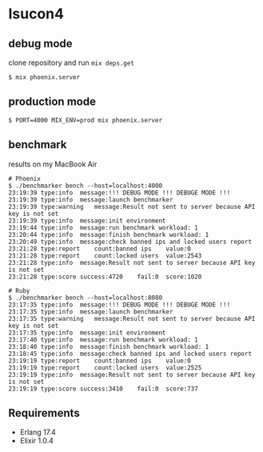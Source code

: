 # Isucon4

## debug mode

clone repository and run `mix deps.get`

`$ mix phoenix.server`

## production mode

`$ PORT=4000 MIX_ENV=prod mix phoenix.server`

## benchmark

results on my MacBook Air

```
# Phoenix
$ ./benchmarker bench --host=localhost:4000
23:19:39 type:info  message:!!! DEBUG MODE !!! DEBUGE MODE !!!
23:19:39 type:info  message:launch benchmarker
23:19:39 type:warning   message:Result not sent to server because API key is not set
23:19:39 type:info  message:init environment
23:19:44 type:info  message:run benchmark workload: 1
23:20:44 type:info  message:finish benchmark workload: 1
23:20:49 type:info  message:check banned ips and locked users report
23:21:28 type:report    count:banned ips    value:0
23:21:28 type:report    count:locked users  value:2543
23:21:28 type:info  message:Result not sent to server because API key is not set
23:21:28 type:score success:4720    fail:0  score:1020

# Ruby
$ ./benchmarker bench --host=localhost:8080
23:17:35 type:info  message:!!! DEBUG MODE !!! DEBUGE MODE !!!
23:17:35 type:info  message:launch benchmarker
23:17:35 type:warning   message:Result not sent to server because API key is not set
23:17:35 type:info  message:init environment
23:17:40 type:info  message:run benchmark workload: 1
23:18:40 type:info  message:finish benchmark workload: 1
23:18:45 type:info  message:check banned ips and locked users report
23:19:19 type:report    count:banned ips    value:0
23:19:19 type:report    count:locked users  value:2525
23:19:19 type:info  message:Result not sent to server because API key is not set
23:19:19 type:score success:3410    fail:0  score:737
```

## Requirements

- Erlang 17.4
- Elixir 1.0.4
